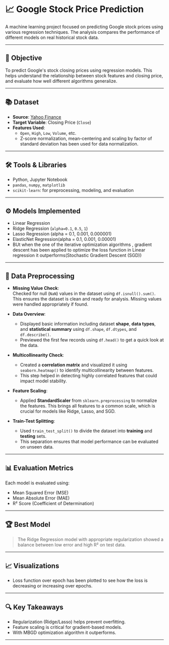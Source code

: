 # 📈 Google Stock Price Prediction

A machine learning project focused on predicting Google stock prices using various regression techniques. The analysis compares the performance of different models on real historical stock data.

---


## 🎯 Objective
To predict Google's stock closing prices using regression models. This helps understand the relationship between stock features and closing price, and evaluate how well different algorithms generalize.

---

## 📚 Dataset
- **Source**: [Yahoo Finance](https://www.kaggle.com/datasets/alirezajavid1999/google-stock-2010-2023/data)
- **Target Variable**: Closing Price (`Close`)
- **Features Used**:
  - `Open`, `High`, `Low`, `Volume`, etc.
  - Z-score normalization, mean-centering and scaling by factor of standard deviation has been used for data normalization.

---

## 🛠️ Tools & Libraries
- Python, Jupyter Notebook
- `pandas`, `numpy`, `matplotlib`
- `scikit-learn`: for preprocessing, modeling, and evaluation

---

## ⚙️ Models Implemented
- Linear Regression
- Ridge Regression (`alpha=0.1`, `0.5`, `1`)
- Lasso Regression (alpha = 0.1, 0.001, 0.000001)
- ElasticNet Regression(alpha = 0.1, 0.001, 0.00001)
- BUt when the one of the iterative optimization algorithms , gradient descent has been applied to optimize the loss function in Linear regression it outperforms(Stochastic Gradient Descent (SGD))

---

## 🧹 Data Preprocessing

- **Missing Value Check**:  
  Checked for null (`NaN`) values in the dataset using `df.isnull().sum()`. This ensures the dataset is clean and ready for analysis. Missing values were handled appropriately if found.

- **Data Overview**:  
  - Displayed basic information including dataset **shape**, **data types**, and **statistical summary** using `df.shape`, `df.dtypes`, and `df.describe()`.
  - Previewed the first few records using `df.head()` to get a quick look at the data.

- **Multicollinearity Check**:  
  - Created a **correlation matrix** and visualized it using `seaborn.heatmap()` to identify multicollinearity between features.
  - This step helped in detecting highly correlated features that could impact model stability.

- **Feature Scaling**:  
  - Applied **StandardScaler** from `sklearn.preprocessing` to normalize the features. This brings all features to a common scale, which is crucial for models like Ridge, Lasso, and SGD.

- **Train-Test Splitting**:  
  - Used `train_test_split()` to divide the dataset into **training** and **testing** sets.
  - This separation ensures that model performance can be evaluated on unseen data.



---

## 📊 Evaluation Metrics
Each model is evaluated using:
- Mean Squared Error (MSE)
- Mean Absolute Error (MAE)
- R² Score (Coefficient of Determination)

---

## 🏆 Best Model
> The Ridge Regression model with appropriate regularization showed a balance between low error and high R² on test data.

---

## 📈 Visualizations
- Loss function over epoch has been plotted to see how the loss is decreasing or increasing over epochs.

---

## 🔍 Key Takeaways
- Regularization (Ridge/Lasso) helps prevent overfitting.
- Feature scaling is critical for gradient-based models.
- With MBGD optimization algorithm it outperforms.


---




